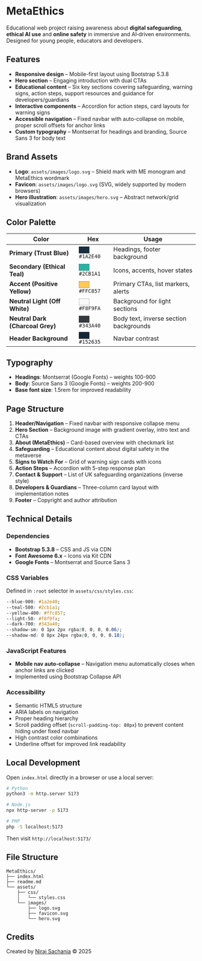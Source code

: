 # MetaEthics

Educational web project raising awareness about **digital safeguarding**, **ethical AI use** and **online safety** in immersive and AI‑driven environments. Designed for young people, educators and developers.

## Features

- **Responsive design** – Mobile-first layout using Bootstrap 5.3.8
- **Hero section** – Engaging introduction with dual CTAs
- **Educational content** – Six key sections covering safeguarding, warning signs, action steps, support resources and guidance for developers/guardians
- **Interactive components** – Accordion for action steps, card layouts for warning signs
- **Accessible navigation** – Fixed navbar with auto-collapse on mobile, proper scroll offsets for anchor links
- **Custom typography** – Montserrat for headings and branding, Source Sans 3 for body text

## Brand Assets

- **Logo**: `assets/images/logo.svg` – Shield mark with ME monogram and MetaEthics wordmark
- **Favicon**: `assets/images/logo.svg` (SVG, widely supported by modern browsers)
- **Hero illustration**: `assets/images/hero.svg` – Abstract network/grid visualization

## Color Palette

| Color                            | Hex                                                                                                                                                                                                                        | Usage                                  |
| -------------------------------- | -------------------------------------------------------------------------------------------------------------------------------------------------------------------------------------------------------------------------- | -------------------------------------- |
| **Primary (Trust Blue)**         | <img alt="#1A2E40" src="data:image/svg+xml;utf8,<svg xmlns='http://www.w3.org/2000/svg' width='28' height='18'><rect width='100%' height='100%' fill='%231A2E40' stroke='%23000000' stroke-width='0.5'/></svg>"> `#1A2E40` | Headings, footer background            |
| **Secondary (Ethical Teal)**     | <img alt="#2CB1A1" src="data:image/svg+xml;utf8,<svg xmlns='http://www.w3.org/2000/svg' width='28' height='18'><rect width='100%' height='100%' fill='%232CB1A1' stroke='%23000000' stroke-width='0.5'/></svg>"> `#2CB1A1` | Icons, accents, hover states           |
| **Accent (Positive Yellow)**     | <img alt="#FFC857" src="data:image/svg+xml;utf8,<svg xmlns='http://www.w3.org/2000/svg' width='28' height='18'><rect width='100%' height='100%' fill='%23FFC857' stroke='%23000000' stroke-width='0.5'/></svg>"> `#FFC857` | Primary CTAs, list markers, alerts     |
| **Neutral Light (Off White)**    | <img alt="#F8F9FA" src="data:image/svg+xml;utf8,<svg xmlns='http://www.w3.org/2000/svg' width='28' height='18'><rect width='100%' height='100%' fill='%23F8F9FA' stroke='%23000000' stroke-width='0.5'/></svg>"> `#F8F9FA` | Background for light sections          |
| **Neutral Dark (Charcoal Grey)** | <img alt="#343A40" src="data:image/svg+xml;utf8,<svg xmlns='http://www.w3.org/2000/svg' width='28' height='18'><rect width='100%' height='100%' fill='%23343A40' stroke='%23000000' stroke-width='0.5'/></svg>"> `#343A40` | Body text, inverse section backgrounds |
| **Header Background**            | <img alt="#152635" src="data:image/svg+xml;utf8,<svg xmlns='http://www.w3.org/2000/svg' width='28' height='18'><rect width='100%' height='100%' fill='%23152635' stroke='%23000000' stroke-width='0.5'/></svg>"> `#152635` | Navbar contrast                        |

## Typography

- **Headings**: Montserrat (Google Fonts) – weights 100-900
- **Body**: Source Sans 3 (Google Fonts) – weights 200-900
- **Base font size**: 1.5rem for improved readability

## Page Structure

1. **Header/Navigation** – Fixed navbar with responsive collapse menu
2. **Hero Section** – Background image with gradient overlay, intro text and CTAs
3. **About (MetaEthics)** – Card-based overview with checkmark list
4. **Safeguarding** – Educational content about digital safety in the metaverse
5. **Signs to Watch For** – Grid of warning sign cards with icons
6. **Action Steps** – Accordion with 5-step response plan
7. **Contact & Support** – List of UK safeguarding organizations (inverse style)
8. **Developers & Guardians** – Three-column card layout with implementation notes
9. **Footer** – Copyright and author attribution

## Technical Details

### Dependencies

- **Bootstrap 5.3.8** – CSS and JS via CDN
- **Font Awesome 6.x** – Icons via Kit CDN
- **Google Fonts** – Montserrat and Source Sans 3

### CSS Variables

Defined in `:root` selector in `assets/css/styles.css`:

```css
--blue-900: #1a2e40;
--teal-500: #2cb1a1;
--yellow-400: #ffc857;
--light-50: #f8f9fa;
--dark-700: #343a40;
--shadow-sm: 0 1px 2px rgba(0, 0, 0, 0.06);
--shadow-md: 0 8px 24px rgba(0, 0, 0, 0.18);
```

### JavaScript Features

- **Mobile nav auto-collapse** – Navigation menu automatically closes when anchor links are clicked
- Implemented using Bootstrap Collapse API

### Accessibility

- Semantic HTML5 structure
- ARIA labels on navigation
- Proper heading hierarchy
- Scroll padding offset (`scroll-padding-top: 80px`) to prevent content hiding under fixed navbar
- High contrast color combinations
- Underline offset for improved link readability

## Local Development

Open `index.html` directly in a browser or use a local server:

```bash
# Python
python3 -m http.server 5173

# Node.js
npx http-server -p 5173

# PHP
php -S localhost:5173
```

Then visit `http://localhost:5173/`

## File Structure

```
MetaEthics/
├── index.html
├── readme.md
└── assets/
    ├── css/
    │   └── styles.css
    └── images/
        ├── logo.svg
        ├── favicon.svg
        └── hero.svg
```

## Credits

Created by [Niraj Sachania](https://www.linkedin.com/in/niraj-sachania) © 2025
